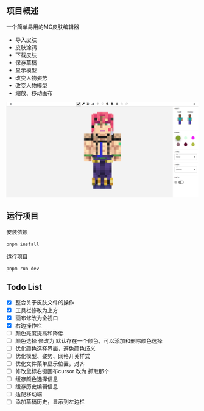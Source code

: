 ## 项目概述

一个简单易用的MC皮肤编辑器

- 导入皮肤
- 皮肤涂鸦
- 下载皮肤
- 保存草稿
- 显示模型
- 改变人物姿势
- 改变人物模型
- 缩放、移动画布

![Alt text](/public/show.png)

## 运行项目

安装依赖

```
pnpm install
```

运行项目

```
pnpm run dev

```

## Todo List

- [x] 整合关于皮肤文件的操作
- [x] 工具栏修改为上方
- [x] 画布修改为全视口
- [x] 右边操作栏
- [ ] 颜色亮度提高和降低
- [ ] 颜色选择 修改为  默认存在一个颜色，可以添加和删除颜色选择
- [ ] 优化颜色选择界面，避免颜色歧义
- [ ] 优化模型、姿势、网格开关样式
- [ ] 优化文件菜单显示位置，对齐
- [ ] 修改鼠标右键画布cursor 改为 抓取那个
- [ ] 缓存颜色选择信息
- [ ] 缓存历史编辑信息
- [ ] 适配移动端
- [ ] 添加草稿历史，显示到左边栏
